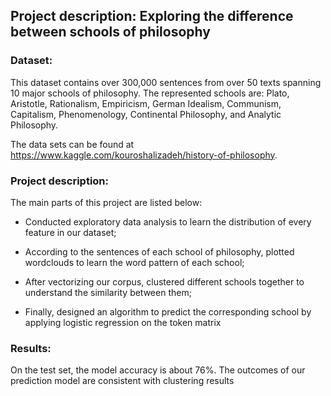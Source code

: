 ## Project description: Exploring the difference between schools of philosophy

### Dataset:

This dataset contains over 300,000 sentences from over 50 texts spanning 10 major schools of philosophy. The represented schools are: Plato, Aristotle, Rationalism, Empiricism, German Idealism, Communism, Capitalism, Phenomenology, Continental Philosophy, and Analytic Philosophy.

The data sets can be found at https://www.kaggle.com/kouroshalizadeh/history-of-philosophy.

### Project description:

The main parts of this project are listed below:

- Conducted exploratory data analysis to learn the distribution of every feature in our dataset; 

- According to the sentences of each school of philosophy, plotted wordclouds to learn the word pattern of each school; 

- After vectorizing our corpus, clustered different schools together to understand the similarity between them; 

- Finally, designed an algorithm to predict the corresponding school by applying logistic regression on the token matrix

### Results:

On the test set, the model accuracy is about 76%. The outcomes of our prediction model are consistent with clustering results

